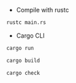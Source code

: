 - Compile with rustc

```bash
rustc main.rs
```

- Cargo CLI

```bash
cargo run
```

```bash
cargo build
```

```bash
cargo check
```
